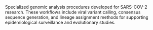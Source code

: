 Specialized genomic analysis procedures developed for SARS-COV-2 research. These workflows include 
viral variant calling, consensus sequence generation, and lineage assignment methods for supporting 
epidemiological surveillance and evolutionary studies.
